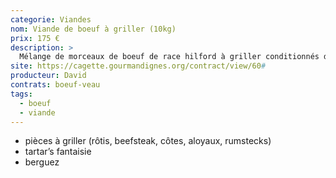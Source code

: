 ```yaml
---
categorie: Viandes
nom: Viande de boeuf à griller (10kg)
prix: 175 €
description: >
  Mélange de morceaux de boeuf de race hilford à griller conditionnés dans un sachet sous vide de 10kg
site: https://cagette.gourmandignes.org/contract/view/60#
producteur: David
contrats: boeuf-veau
tags:
  - boeuf
  - viande
---
```


- pièces à griller (rôtis, beefsteak, côtes, aloyaux, rumstecks)
- tartar’s fantaisie
- berguez